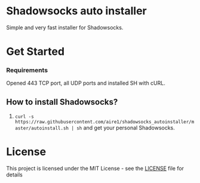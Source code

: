 # Shadowsocks auto installer

Simple and very fast installer for Shadowsocks.

# Get Started

### Requirements

Opened 443 TCP port, all UDP ports and installed SH with cURL.

## How to install Shadowsocks?

1. `curl -s https://raw.githubusercontent.com/aire1/shadowsocks_autoinstaller/master/autoinstall.sh | sh` and get your personal Shadowsocks.

# License

This project is licensed under the MIT License - see the [LICENSE](LICENSE) file for details
